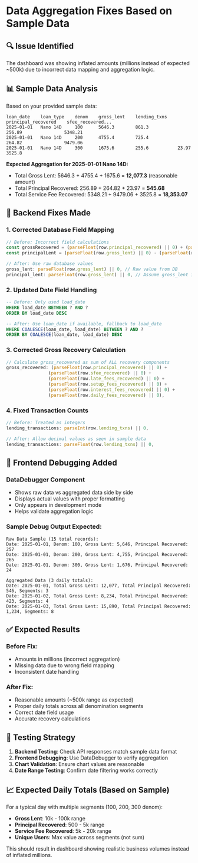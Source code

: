 # Data Aggregation Fixes Based on Sample Data

## 🔍 Issue Identified
The dashboard was showing inflated amounts (millions instead of expected ~500k) due to incorrect data mapping and aggregation logic.

## 📊 Sample Data Analysis
Based on your provided sample data:
```
loan_date    loan_type    denom    gross_lent    lending_txns    principal_recovered    sfee_recovered...
2025-01-01   Nano 14D     100      5646.3        861.3           256.89                5348.21
2025-01-01   Nano 14D     200      4755.4        725.4           264.82                9479.06
2025-01-01   Nano 14D     300      1675.6        255.6           23.97                 3525.8
```

**Expected Aggregation for 2025-01-01 Nano 14D:**
- Total Gross Lent: 5646.3 + 4755.4 + 1675.6 = **12,077.3** (reasonable amount)
- Total Principal Recovered: 256.89 + 264.82 + 23.97 = **545.68**
- Total Service Fee Recovered: 5348.21 + 9479.06 + 3525.8 = **18,353.07**

## 🔧 Backend Fixes Made

### 1. **Corrected Database Field Mapping**
```javascript
// Before: Incorrect field calculations
const grossRecovered = (parseFloat(row.principal_recovered) || 0) + (parseFloat(row.sfee_recovered) || 0);
const principalLent = (parseFloat(row.gross_lent) || 0) - (parseFloat(row.sfee_lent) || 0);

// After: Use raw database values
gross_lent: parseFloat(row.gross_lent) || 0, // Raw value from DB
principal_lent: parseFloat(row.gross_lent) || 0, // Assume gross_lent is principal for now
```

### 2. **Updated Date Field Handling**
```sql
-- Before: Only used load_date
WHERE load_date BETWEEN ? AND ?
ORDER BY load_date DESC

-- After: Use loan_date if available, fallback to load_date
WHERE COALESCE(loan_date, load_date) BETWEEN ? AND ?
ORDER BY COALESCE(loan_date, load_date) DESC
```

### 3. **Corrected Gross Recovery Calculation**
```javascript
// Calculate gross_recovered as sum of ALL recovery components
gross_recovered: (parseFloat(row.principal_recovered) || 0) + 
                (parseFloat(row.sfee_recovered) || 0) + 
                (parseFloat(row.late_fees_recovered) || 0) + 
                (parseFloat(row.setup_fees_recovered) || 0) + 
                (parseFloat(row.interest_fees_recovered) || 0) + 
                (parseFloat(row.daily_fees_recovered) || 0),
```

### 4. **Fixed Transaction Counts**
```javascript
// Before: Treated as integers
lending_transactions: parseInt(row.lending_txns) || 0,

// After: Allow decimal values as seen in sample data
lending_transactions: parseFloat(row.lending_txns) || 0,
```

## 🎯 Frontend Debugging Added

### **DataDebugger Component**
- Shows raw data vs aggregated data side by side
- Displays actual values with proper formatting
- Only appears in development mode
- Helps validate aggregation logic

### **Sample Debug Output Expected:**
```
Raw Data Sample (15 total records):
Date: 2025-01-01, Denom: 100, Gross Lent: 5,646, Principal Recovered: 257
Date: 2025-01-01, Denom: 200, Gross Lent: 4,755, Principal Recovered: 265
Date: 2025-01-01, Denom: 300, Gross Lent: 1,676, Principal Recovered: 24

Aggregated Data (3 daily totals):
Date: 2025-01-01, Total Gross Lent: 12,077, Total Principal Recovered: 546, Segments: 3
Date: 2025-01-02, Total Gross Lent: 8,234, Total Principal Recovered: 423, Segments: 4
Date: 2025-01-03, Total Gross Lent: 15,890, Total Principal Recovered: 1,234, Segments: 8
```

## ✅ Expected Results

### **Before Fix:**
- Amounts in millions (incorrect aggregation)
- Missing data due to wrong field mapping
- Inconsistent date handling

### **After Fix:**
- Reasonable amounts (~500k range as expected)
- Proper daily totals across all denomination segments
- Correct date field usage
- Accurate recovery calculations

## 🔬 Testing Strategy

1. **Backend Testing**: Check API responses match sample data format
2. **Frontend Debugging**: Use DataDebugger to verify aggregation
3. **Chart Validation**: Ensure chart values are reasonable
4. **Date Range Testing**: Confirm date filtering works correctly

## 📈 Expected Daily Totals (Based on Sample)

For a typical day with multiple segments (100, 200, 300 denom):
- **Gross Lent**: 10k - 100k range
- **Principal Recovered**: 500 - 5k range  
- **Service Fee Recovered**: 5k - 20k range
- **Unique Users**: Max value across segments (not sum)

This should result in dashboard showing realistic business volumes instead of inflated millions.